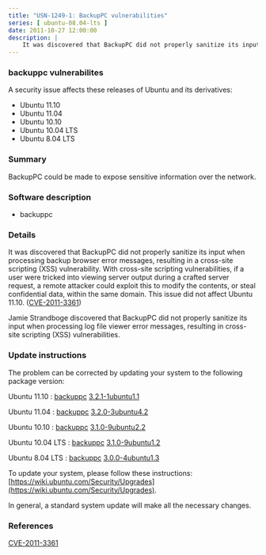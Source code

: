 ```yaml
---
title: "USN-1249-1: BackupPC vulnerabilities"
series: [ ubuntu-08.04-lts ]
date: 2011-10-27 12:00:00
description: |
    It was discovered that BackupPC did not properly sanitize its input when processing backup browser error messages, resulting in a cross-site scripting (XSS) vulnerability. With cross-site scripting vulnerabilities, if a user were tricked into viewing server output during a crafted server request, a remote attacker could exploit this to modify the contents, or steal confidential data, within the same domain. This issue did not affect Ubuntu 11.10. ([CVE-2011-3361](http://people.ubuntu.com/~ubuntu-security/cve/CVE-2011-3361))
--- 
```

 
### backuppc vulnerabilites

A security issue affects these releases of Ubuntu and its derivatives:

* Ubuntu 11.10
* Ubuntu 11.04
* Ubuntu 10.10
* Ubuntu 10.04 LTS
* Ubuntu 8.04 LTS

### Summary

BackupPC could be made to expose sensitive information over the network. 

### Software description

* backuppc 

### Details

It was discovered that BackupPC did not properly sanitize its input when processing backup browser error messages, resulting in a cross-site scripting (XSS) vulnerability. With cross-site scripting vulnerabilities, if a user were tricked into viewing server output during a crafted server request, a remote attacker could exploit this to modify the contents, or steal confidential data, within the same domain. This issue did not affect Ubuntu 11.10. ([CVE-2011-3361](http://people.ubuntu.com/~ubuntu-security/cve/CVE-2011-3361))

Jamie Strandboge discovered that BackupPC did not properly sanitize its input when processing log file viewer error messages, resulting in cross-site scripting (XSS) vulnerabilities. 

### Update instructions

The problem can be corrected by updating your system to the following package version:

Ubuntu 11.10
 : [backuppc](https://launchpad.net/ubuntu/+source/backuppc) <span> [3.2.1-1ubuntu1.1](https://launchpad.net/ubuntu/+source/backuppc/3.2.1-1ubuntu1.1) </span> 

Ubuntu 11.04
 : [backuppc](https://launchpad.net/ubuntu/+source/backuppc) <span> [3.2.0-3ubuntu4.2](https://launchpad.net/ubuntu/+source/backuppc/3.2.0-3ubuntu4.2) </span> 

Ubuntu 10.10
 : [backuppc](https://launchpad.net/ubuntu/+source/backuppc) <span> [3.1.0-9ubuntu2.2](https://launchpad.net/ubuntu/+source/backuppc/3.1.0-9ubuntu2.2) </span> 

Ubuntu 10.04 LTS
 : [backuppc](https://launchpad.net/ubuntu/+source/backuppc) <span> [3.1.0-9ubuntu1.2](https://launchpad.net/ubuntu/+source/backuppc/3.1.0-9ubuntu1.2) </span> 

Ubuntu 8.04 LTS
 : [backuppc](https://launchpad.net/ubuntu/+source/backuppc) <span> [3.0.0-4ubuntu1.3](https://launchpad.net/ubuntu/+source/backuppc/3.0.0-4ubuntu1.3) </span> 

To update your system, please follow these instructions: [https://wiki.ubuntu.com/Security/Upgrades](https://wiki.ubuntu.com/Security/Upgrades).

In general, a standard system update will make all the necessary changes. 

### References

 [CVE-2011-3361](http://people.ubuntu.com/~ubuntu-security/cve/CVE-2011-3361)
 
